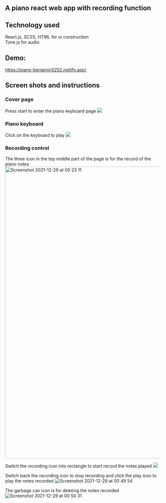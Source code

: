 ## A piano react web app with recording function

## Technology used
React.js, SCSS, HTML for ui construction \
Tone.js for audio 

## Demo:

https://piano-benjamin5252.netlify.app/

## Screen shots and instructions

### Cover page
Press start to enter the piano keyboard page
![](https://i.imgur.com/MwlmLvc.jpg)

### Piano keyboard
Click on the keyboard to play
![](https://i.imgur.com/llsWRy5.png)

### Recording control
The three icon in the top middle part of the page is for the record of the piano notes 
<img width="941" alt="Screenshot 2021-12-29 at 00 23 11" src="https://user-images.githubusercontent.com/31298786/147586273-a7e9eb34-60cb-4fdf-9cca-cc2963e809ee.png">

Switch the recording icon into rectangle to start record the notes played
![](https://i.imgur.com/kJZs6M3.png)

Switch back the recording icon to stop recording and click the play icon to play the notes recorded
<img  alt="Screenshot 2021-12-29 at 00 49 54" src="https://user-images.githubusercontent.com/31298786/147588620-ced3e628-6121-4cde-9413-11f296e3ddad.png">

The garbage can icon is for deleting the notes recorded
<img  alt="Screenshot 2021-12-29 at 00 50 31" src="https://user-images.githubusercontent.com/31298786/147588684-ea759abe-128e-4290-a483-b882c1d9bc10.png">
